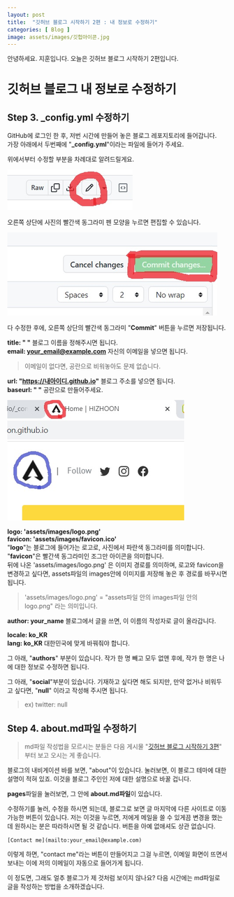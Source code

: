 ```yaml
---
layout: post
title:  "깃허브 블로그 시작하기 2편 : 내 정보로 수정하기"
categories: [ Blog ]
image: assets/images/깃헙아이콘.jpg
---
```

안녕하세요. 지훈입니다.
오늘은 깃허브 블로그 시작하기 2편입니다.

# 깃허브 블로그 내 정보로 수정하기

## Step 3. _config.yml 수정하기
GitHub에 로그인 한 후, 저번 시간에 만들어 놓은 블로그 레포지토리에 들어갑니다.<br>가장 아래에서 두번째에 "**_config.yml**"이라는 파일에 들어가 주세요.

위에서부터 수정할 부분을 차례대로 알려드릴게요.

![파일 편집](../assets/images/blog03/blog03_edit.jpg)

오른쪽 상단에 사진의 빨간색 동그라미 펜 모양을 누르면 편집할 수 있습니다.

![파일 커밋](../assets/images/blog03/blog03_commit.jpg)

다 수정한 후에, 오른쪽 상단의 빨간색 동그라미 "**Commit**" 버튼을 누르면 저장됩니다.

**title: " "**  블로그 이름을 정해주시면 됩니다.<br>**email: your_email@example.com**  자신의 이메일을 넣으면 됩니다.

> 이메일이 없다면, 공란으로 비워놓아도 문제 없습니다.

**url: "https://내아이디.github.io"**  블로그 주소를 넣으면 됩니다.<br>**baseurl: " "**  공란으로 만들어주세요.

![블로그 로고](../assets/images/blog03/blog03_logo.jpg)

**logo: 'assets/images/logo.png'**<br>**favicon: 'assets/images/favicon.ico'**<br>"**logo**"는 블로그에 들어가는 로고로, 사진에서 파란색 동그라미를 의미합니다.<br>"**favicon**"은 빨간색 동그라미인 조그만 아이콘을 의미합니다.<br>뒤에 나온  'assets/images/logo.png' 은 이미지 경로를 의미하며, 로고와 favicon을 변경하고 싶다면, assets파일의 images안에 이미지를 저장해 놓은 후 경로를 바꾸시면 됩니다.

>  'assets/images/logo.png'
>  = "assets파일 안의 images파일 안의 logo.png" 라는 의미입니다.

**author: your_name**  블로그에서 글을 쓰면, 이 이름의 작성자로 글이 올라갑니다.

**locale: ko_KR**<br>**lang: ko_KR**  대한민국에 맞게 바꿔줘야 합니다.

그 아래, "**authors**" 부분이 있습니다. 작가 한 명 빼고 모두 없앤 후에, 작가 한 명은 나에 대한 정보로 수정하면 됩니다.

그 아래, "**social**"부분이 있습니다. 기재하고 싶다면 해도 되지만, 만약 없거나 비워두고 싶다면, "**null**" 이라고 작성해 주시면 됩니다.

> ex) twitter: null

## Step 4. about.md파일 수정하기

> md파일 작성법을 모르시는 분들은 다음 게시물 "[깃허브 블로그 시작하기 3편](https://hizhoon.github.io/blog04/)" 부터 보고 오시는 게 좋습니다.

블로그의 내비게이션 바를 보면, "about"이 있습니다. 눌러보면, 이 블로그 테마에 대한 설명이 적혀 있죠. 이것을 블로그 주인인 저에 대한 설명으로 바꿀 겁니다.

**pages**파일을 눌러보면, 그 안에 **about.md파일**이 있습니다.

수정하기를 눌러, 수정을 하시면 되는데, 블로그로 보면 글 마지막에 다른 사이트로 이동 가능한 버튼이 있습니다. 저는 이것을 누르면, 저에게 메일을 쓸 수 있게끔 변경을 했는데 원하시는 분은 따라하시면 될 것 같습니다. 버튼을 아예 없애셔도 상관 없습니다.

    [Contact me](mailto:your_email@example.com)
    
이렇게 하면, "contact me"라는 버튼이 만들어지고 그걸 누르면, 이메일 화면이 뜨면서 보내는 이에 저의 이메일이 자동으로 들어가게 됩니다.

이 정도면, 그래도 얼추 블로그가 제 것처럼 보이지 않나요? 다음 시간에는 md파일로 글을 작성하는 방법을 소개하겠습니다. 

